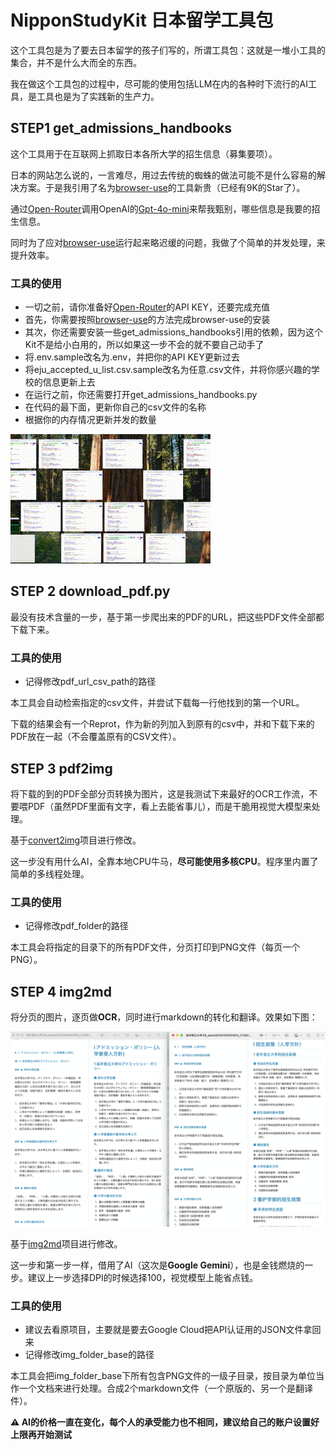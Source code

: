 # NipponStudyKit 日本留学工具包

这个工具包是为了要去日本留学的孩子们写的，所谓工具包：这就是一堆小工具的集合，并不是什么大而全的东西。

我在做这个工具包的过程中，尽可能的使用包括LLM在内的各种时下流行的AI工具，是工具也是为了实践新的生产力。

## STEP1 get_admissions_handbooks

这个工具用于在互联网上抓取日本各所大学的招生信息（募集要项）。

日本的网站怎么说的，一言难尽，用过去传统的蜘蛛的做法可能不是什么容易的解决方案。于是我引用了名为[browser-use](https://github.com/browser-use/browser-use)的工具新贵（已经有9K的Star了）。

通过[Open-Router](https://openrouter.ai/)调用OpenAI的[Gpt-4o-mini](https://openrouter.ai/openai/gpt-4o-mini)来帮我甄别，哪些信息是我要的招生信息。

同时为了应对[browser-use](https://github.com/browser-use/browser-use)运行起来略迟缓的问题，我做了个简单的并发处理，来提升效率。

### 工具的使用
 - 一切之前，请你准备好[Open-Router](https://openrouter.ai/)的API KEY，还要完成充值
 - 首先，你需要按照[browser-use](https://github.com/browser-use/browser-use)的方法完成browser-use的安装
 - 其次，你还需要安装一些get_admissions_handbooks引用的依赖，因为这个Kit不是给小白用的，所以如果这一步不会的就不要自己动手了
 - 将.env.sample改名为.env，并把你的API KEY更新过去
 - 将eju_accepted_u_list.csv.sample改名为任意.csv文件，并将你感兴趣的学校的信息更新上去
 - 在运行之前，你还需要打开get_admissions_handbooks.py
  - 在代码的最下面，更新你自己的csv文件的名称
  - 根据你的内存情况更新并发的数量

![示例动画](get_admissions_handbooks.gif)

## STEP 2 download_pdf.py

最没有技术含量的一步，基于第一步爬出来的PDF的URL，把这些PDF文件全部都下载下来。

### 工具的使用
 - 记得修改pdf_url_csv_path的路径

 本工具会自动检索指定的csv文件，并尝试下载每一行他找到的第一个URL。

 下载的结果会有一个Reprot，作为新的列加入到原有的csv中，并和下载下来的PDF放在一起（不会覆盖原有的CSV文件）。

## STEP 3 pdf2img

将下载的到的PDF全部分页转换为图片，这是我测试下来最好的OCR工作流，不要喂PDF（虽然PDF里面有文字，看上去能省事儿），而是干脆用视觉大模型来处理。

基于[convert2img](https://github.com/wengzhiwen/convert2img)项目进行修改。

这一步没有用什么AI，全靠本地CPU牛马，**尽可能使用多核CPU**。程序里内置了简单的多线程处理。

### 工具的使用
 - 记得修改pdf_folder的路径

本工具会将指定的目录下的所有PDF文件，分页打印到PNG文件（每页一个PNG）。

## STEP 4 img2md

将分页的图片，逐页做**OCR**，同时进行markdown的转化和翻译。效果如下图：

![示例动画](img2md.png)

基于[img2md](https://github.com/wengzhiwen/img2md)项目进行修改。

这一步和第一步一样，借用了AI（这次是**Google Gemini**），也是金钱燃烧的一步。建议上一步选择DPI的时候选择100，视觉模型上能省点钱。

### 工具的使用
 - 建议去看原项目，主要就是要去Google Cloud把API认证用的JSON文件拿回来
 - 记得修改img_folder_base的路径

本工具会把img_folder_base下所有包含PNG文件的一级子目录，按目录为单位当作一个文档来进行处理。合成2个markdown文件（一个原版的、另一个是翻译件）。

**⚠️ AI的价格一直在变化，每个人的承受能力也不相同，建议给自己的账户设置好上限再开始测试**


